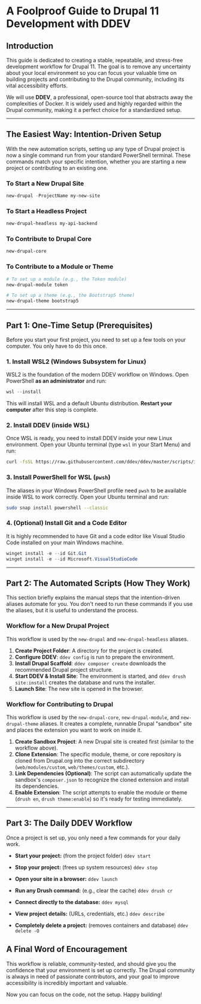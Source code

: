 # A Foolproof Guide to Drupal 11 Development with DDEV

## Introduction

This guide is dedicated to creating a stable, repeatable, and stress-free development workflow for Drupal 11. The goal is to remove any uncertainty about your local environment so you can focus your valuable time on building projects and contributing to the Drupal community, including its vital accessibility efforts.

We will use **DDEV**, a professional, open-source tool that abstracts away the complexities of Docker. It is widely used and highly regarded within the Drupal community, making it a perfect choice for a standardized setup.

---

## The Easiest Way: Intention-Driven Setup

With the new automation scripts, setting up any type of Drupal project is now a single command run from your standard PowerShell terminal. These commands match your specific intention, whether you are starting a new project or contributing to an existing one.

### To Start a New Drupal Site
```powershell
new-drupal -ProjectName my-new-site
```

### To Start a Headless Project
```powershell
new-drupal-headless my-api-backend
```

### To Contribute to Drupal Core
```powershell
new-drupal-core
```

### To Contribute to a Module or Theme
```powershell
# To set up a module (e.g., the Token module)
new-drupal-module token

# To set up a theme (e.g., the Bootstrap5 theme)
new-drupal-theme bootstrap5
```

---

## Part 1: One-Time Setup (Prerequisites)

Before you start your first project, you need to set up a few tools on your computer. You only have to do this once.

### 1. Install WSL2 (Windows Subsystem for Linux)
WSL2 is the foundation of the modern DDEV workflow on Windows.
Open PowerShell **as an administrator** and run:
```powershell
wsl --install
```
This will install WSL and a default Ubuntu distribution. **Restart your computer** after this step is complete.

### 2. Install DDEV (inside WSL)
Once WSL is ready, you need to install DDEV inside your new Linux environment.
Open your Ubuntu terminal (type `wsl` in your Start Menu) and run:
```bash
curl -fsSL https://raw.githubusercontent.com/ddev/ddev/master/scripts/install_ddev.sh | bash
```

### 3. Install PowerShell for WSL (`pwsh`)
The aliases in your Windows PowerShell profile need `pwsh` to be available inside WSL to work correctly.
Open your Ubuntu terminal and run:
```bash
sudo snap install powershell --classic
```

### 4. (Optional) Install Git and a Code Editor
It is highly recommended to have Git and a code editor like Visual Studio Code installed on your main Windows machine.
```powershell
winget install -e --id Git.Git
winget install -e --id Microsoft.VisualStudioCode
```

---

## Part 2: The Automated Scripts (How They Work)

This section briefly explains the manual steps that the intention-driven aliases automate for you. You don't need to run these commands if you use the aliases, but it is useful to understand the process.

### Workflow for a **New** Drupal Project

This workflow is used by the `new-drupal` and `new-drupal-headless` aliases.

1.  **Create Project Folder**: A directory for the project is created.
2.  **Configure DDEV**: `ddev config` is run to prepare the environment.
3.  **Install Drupal Scaffold**: `ddev composer create` downloads the recommended Drupal project structure.
4.  **Start DDEV & Install Site**: The environment is started, and `ddev drush site:install` creates the database and runs the installer.
5.  **Launch Site**: The new site is opened in the browser.

### Workflow for **Contributing** to Drupal

This workflow is used by the `new-drupal-core`, `new-drupal-module`, and `new-drupal-theme` aliases. It creates a complete, runnable Drupal "sandbox" site and places the extension you want to work on inside it.

1.  **Create Sandbox Project**: A new Drupal site is created first (similar to the workflow above).
2.  **Clone Extension**: The specific module, theme, or core repository is cloned from Drupal.org into the correct subdirectory (`web/modules/custom`, `web/themes/custom`, etc.).
3.  **Link Dependencies (Optional)**: The script can automatically update the sandbox's `composer.json` to recognize the cloned extension and install its dependencies.
4.  **Enable Extension**: The script attempts to enable the module or theme (`drush en`, `drush theme:enable`) so it's ready for testing immediately.

---

## Part 3: The Daily DDEV Workflow

Once a project is set up, you only need a few commands for your daily work.

*   **Start your project:** (from the project folder)
    `ddev start`

*   **Stop your project:** (frees up system resources)
    `ddev stop`

*   **Open your site in a browser:**
    `ddev launch`

*   **Run any Drush command:** (e.g., clear the cache)
    `ddev drush cr`

*   **Connect directly to the database:**
    `ddev mysql`

*   **View project details:** (URLs, credentials, etc.)
    `ddev describe`

*   **Completely delete a project:** (removes containers and database)
    `ddev delete -O`

## A Final Word of Encouragement

This workflow is reliable, community-tested, and should give you the confidence that your environment is set up correctly. The Drupal community is always in need of passionate contributors, and your goal to improve accessibility is incredibly important and valuable.

Now you can focus on the code, not the setup. Happy building!